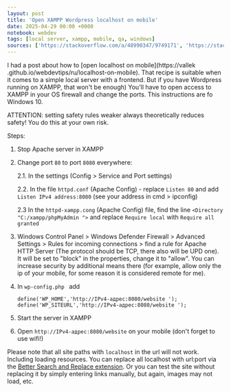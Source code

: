 ```yaml
---
layout: post
title: 'Open XAMPP Wordpress localhost on mobile'
date: 2025-04-29 00:00 +0000
notebook: webdev
tags: [local server, xampp, mobile, qa, windows]
sources: ['https://stackoverflow.com/a/48990347/9749171', 'https://stackoverflow.com/a/7650646/9749171', 'https://stackoverflow.com/a/78978044/9749171']
---
```

I had a post about how to [open localhost on mobile](https://vallek .github.io/webdevtips/ru/localhost-on-mobile). That recipe is suitable when it comes to a simple local server with a frontend. But if you have Wordpress running on XAMPP, that won't be enough) You'll have to open access to XAMPP in your OS firewall and change the ports. This instructions are fo Windows 10.

ATTENTION: setting safety rules weaker always theoretically reduces safety! You do this at your own risk.

Steps:

1. Stop Apache server in XAMPP
2. Change port `80` to port `8080` everywhere:

	2.1. In the settings (Config > Service and Port settings)

	2.2. In the file `httpd.conf` (Apache Config) - replace `Listen 80` and add `Listen IPv4 address:8080` (see your address in cmd > ipconfig)

	2.3 In the `httpd-xampp.cong` (Apache Config) file, find the line `<Directory "C:/xampp/phpMyAdmin ">` and replace `Require local` with `Require all granted`
3. Windows Control Panel > Windows Defender Firewall > Advanced Settings > Rules for incoming connections > find a rule for Apache HTTP Server (The protocol should be TCP, there also will be UPD one). It will be set to "block" in the properties, change it to "allow". You can increase security by additional means there (for example, allow only the ip of your mobile, for some reason it is considered remote for me).
4. In `wp-config.php ` add
	```
	define('WP_HOME','http://IPv4-адрес:8080/website ');
	define('WP_SITEURL','http://IPv4-адрес:8080/website ');
	```
5. Start the server in XAMPP
6. Open `http://IPv4-адрес:8080/website` on your mobile (don't forget to use wifi!)

Please note that all site paths with `localhost` in the url will not work. Including loading resources. You can replace all localhost with url:port via the [Better Search and Replace extension](https://wordpress.org/plugins/better-search-replace). Or you can test the site without replacing it by simply entering links manually, but again, images may not load, etc.